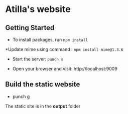 # Atilla's website

## Getting Started

* To install packages, run `npm install`

*Update mime using command : `npm install mime@1.3.6`

* Start the server: `punch s`

* Open your browser and visit: http://localhost:9009

## Build the static website

* punch g

The static site is in the **output** folder
